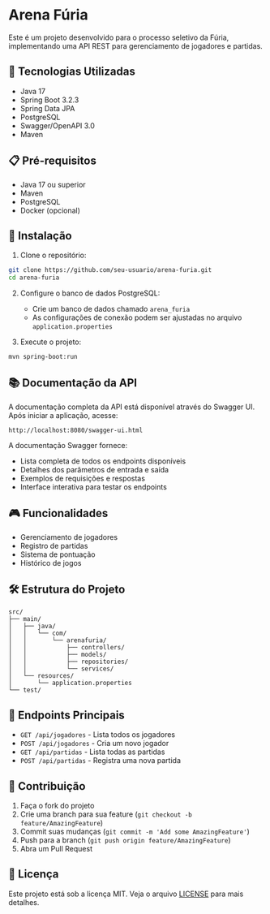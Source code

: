 # Arena Fúria

Este é um projeto desenvolvido para o processo seletivo da Fúria, implementando uma API REST para gerenciamento de jogadores e partidas.

## 🚀 Tecnologias Utilizadas

- Java 17
- Spring Boot 3.2.3
- Spring Data JPA
- PostgreSQL
- Swagger/OpenAPI 3.0
- Maven

## 📋 Pré-requisitos

- Java 17 ou superior
- Maven
- PostgreSQL
- Docker (opcional)

## 🔧 Instalação

1. Clone o repositório:
```bash
git clone https://github.com/seu-usuario/arena-furia.git
cd arena-furia
```

2. Configure o banco de dados PostgreSQL:
   - Crie um banco de dados chamado `arena_furia`
   - As configurações de conexão podem ser ajustadas no arquivo `application.properties`

3. Execute o projeto:
```bash
mvn spring-boot:run
```

## 📚 Documentação da API

A documentação completa da API está disponível através do Swagger UI. Após iniciar a aplicação, acesse:

```
http://localhost:8080/swagger-ui.html
```

A documentação Swagger fornece:
- Lista completa de todos os endpoints disponíveis
- Detalhes dos parâmetros de entrada e saída
- Exemplos de requisições e respostas
- Interface interativa para testar os endpoints

## 🎮 Funcionalidades

- Gerenciamento de jogadores
- Registro de partidas
- Sistema de pontuação
- Histórico de jogos

## 🛠️ Estrutura do Projeto

```
src/
├── main/
│   ├── java/
│   │   └── com/
│   │       └── arenafuria/
│   │           ├── controllers/
│   │           ├── models/
│   │           ├── repositories/
│   │           └── services/
│   └── resources/
│       └── application.properties
└── test/
```

## 📝 Endpoints Principais

- `GET /api/jogadores` - Lista todos os jogadores
- `POST /api/jogadores` - Cria um novo jogador
- `GET /api/partidas` - Lista todas as partidas
- `POST /api/partidas` - Registra uma nova partida

## 🤝 Contribuição

1. Faça o fork do projeto
2. Crie uma branch para sua feature (`git checkout -b feature/AmazingFeature`)
3. Commit suas mudanças (`git commit -m 'Add some AmazingFeature'`)
4. Push para a branch (`git push origin feature/AmazingFeature`)
5. Abra um Pull Request

## 📄 Licença

Este projeto está sob a licença MIT. Veja o arquivo [LICENSE](LICENSE) para mais detalhes.